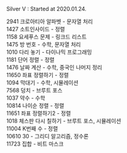 Silver V : Started at 2020.01.24.

2941 	크로아티아 알파벳 - 문자열 처리<br>
1427 	소트인사이드 - 정렬<br>
1158 	요세푸스 문제 - 링크드 리스트<br>
1475 	방 번호 - 수학, 문자열 처리<br>
1010 	다리 놓기 - 다이나믹 프로그래밍<br>
1181 	단어 정렬 - 정렬<br>
1476 	날짜 계산 - 수학, 중국인 나머지 정리<br>
11650 	좌표 정렬하기 - 정렬<br>
1094    막대기 - 수학, 시뮬레이션<br>
7568    덩치 - 브루트 포스<br>
1037    약수 - 수학<br>
10814   나이순 정렬 - 정렬<br>
11651   좌표 정렬하기2 - 정렬<br>
1018    체스판 다시 칠하기 - 브루트 포스, 시뮬레이션<br>
11004   K번째 수 - 정렬<br>
10610   30 - 그리디 알고리즘, 정수론<br>
11723   집합 - 비트 마스크<br>